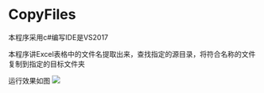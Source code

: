# CopyFiles
本程序采用c#编写IDE是VS2017

本程序讲Excel表格中的文件名提取出来，查找指定的源目录，将符合名称的文件复制到指定的目标文件夹

运行效果如图
![](https://i.imgur.com/6wSXO7x.png)

